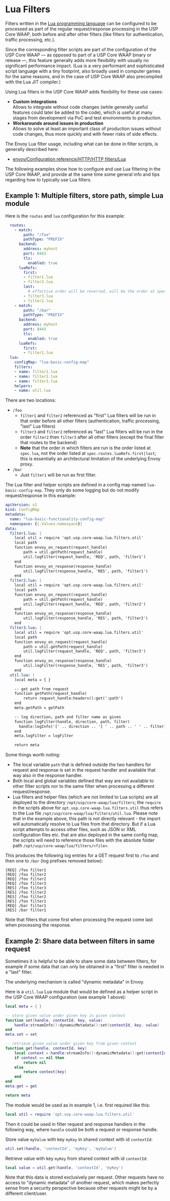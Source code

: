 # Lua Filters

Filters written in the [Lua programming language](https://www.lua.org/) can be configured to be processed
as part of the regular request/response processing in the USP Core WAAP,
both before and after other filters (like filters for authentication, traffic processing, etc.).

Since the corresponding filter scripts are part of the configuration
of the USP Core WAAP — as opposed to part of a USP Core WAAP binary or release —,
this feature generally adds more flexibility with usually no significant performance impact.
(Lua is a very performant and sophisticated script language with a tiny footprint,
also broadly used in computer games for the same reasons,
and in the case of USP Core WAAP also precompiled with the Lua JIT compiler.)

Using Lua filters in the USP Core WAAP adds flexibility for these use cases:

* **Custom integrations**<br />
  Allows to integrate without code changes (while generally useful features could later be added to the code),
  which is useful at many stages from development via PoC and test environments to production.
* **Workarounds around issues in production**<br />
  Allows to solve at least an important class of production issues without code changes,
  thus more quickly and with fewer risks of side effects.

The Envoy Lua filter usage, including what can be done in filter scripts, is generally described here:

* [envoy/Configuration reference/HTTP/HTTP filters/Lua](https://www.envoyproxy.io/docs/envoy/latest/configuration/http/http_filters/lua_filter)

The following examples show how to configure and use Lua filtering in the USP Core WAAP,
and provide at the same time some general info and tips regarding how to typically use Lua filters.

## Example 1: Multiple filters, store path, simple Lua module

Here is the `routes` and `lua` configuration for this example:

```yaml
  routes:
    - match:
        path: "/foo"
        pathType: "PREFIX"
      backend:
        address: myhost
        port: 8443
        tls:
          enabled: true
      luaRefs:
        first:
        - filter1.lua
        - filter2.lua
        last:
          # effective order will be reversed, will be the order at spec.lua
        - filter3.lua
        - filter2.lua
    - match:
        path: "/bar"
        pathType: "PREFIX"
      backend:
        address: myhost
        port: 8443
        tls:
          enabled: true
      luaRefs:
        first:
        - filter1.lua
  lua:
    configMap: "lua-basic-config-map"
    filters:
    - name: filter1.lua
    - name: filter2.lua
    - name: filter3.lua
    helpers:
    - name: util.lua
```

There are two locations:

* `/foo`
    * `filter1` and `filter2` referenced as "first" Lua filters
      will be run in that order before all other filters
      (authentication, traffic processing, "last" Lua filters)
    * `filter3` and `filter2` referenced as "last" Lua filters
      will be run in the order `filter2` then `filter3` after all other filters
      (except the final filter that routes to the backend)
    * **Note** that the order in which filters are run is the order listed at `spec.lua`,
      not the order listed at `spec.routes.luaRefs.first|last`;
      this is essentially an architectural limitation of the underlying Envoy proxy.
* `/bar`
    * Just `filter1` will be run as first filter.

The Lua filter and helper scripts are defined in a config map named `lua-basic-config-map`.
They only do some logging but do not modify request/response in this example:

```yaml
apiVersion: v1
kind: ConfigMap
metadata:
  name: "lua-basic-functionality-config-map"
  namespace: {{.Values.namespace}}
data:
  filter1.lua: |
    local util = require 'opt.usp.core-waap.lua.filters.util'
    local path
    function envoy_on_request(request_handle)
        path = util.getPath(request_handle)
        util.logFilter(request_handle, 'REQ', path, 'filter1')
    end
    function envoy_on_response(response_handle)
        util.logFilter(response_handle, 'RES', path, 'filter1')
    end
  filter2.lua: |
    local util = require 'opt.usp.core-waap.lua.filters.util'
    local path
    function envoy_on_request(request_handle)
        path = util.getPath(request_handle)
        util.logFilter(request_handle, 'REQ', path, 'filter2')
    end
    function envoy_on_response(response_handle)
        util.logFilter(response_handle, 'RES', path, 'filter2')
    end
  filter3.lua: |
    local util = require 'opt.usp.core-waap.lua.filters.util'
    local path
    function envoy_on_request(request_handle)
        path = util.getPath(request_handle)
        util.logFilter(request_handle, 'REQ', path, 'filter3')
    end
    function envoy_on_response(response_handle)
        util.logFilter(response_handle, 'RES', path, 'filter3')
    end
  util.lua: |
    local meta = { }

    -- get path from request
    function getPath(request_handle)
        return request_handle:headers():get(':path')
    end
    meta.getPath = getPath

    -- log direction, path and filter name as given
    function logFilter(handle, direction, path, filter)
      handle:logInfo('[' .. direction .. '] ' .. path .. ' ' .. filter)
    end
    meta.logFilter = logFilter

    return meta
```

Some things worth noting:

* The local variable `path` that is defined outside the two handlers for request and response
  is set in the request handler and available that way also in the response handler.
* Both local and global variables defined that way are not available
  to other filter scripts nor to the same filter when processing a different request/response.
* Lua filters and helper files (which are not limited to Lua scripts) are all deployed to the
  directory `/opt/usp/core-waap/lua/filters`; the `require` in the scripts above for
  `opt.usp.core-waap.lua.filters.util` thus refers to the Lua file
  `/opt/usp/core-waap/lua/filters/util.lua`. Please note that in the example above, this path
  is not directly relevant - the import will automatically resolve to Lua files from that
  directory. But if a Lua script attempts to access other files, such as JSON or XML 
  configuration files etc. that are also deployed in the same config map, the scripts will need
  to reference those files with the absolute folder path `/opt/usp/core-waap/lua/filters/<file>`.


This produces the following log entries for a GET request first to `/foo` and then one to `/bar`
(log prefixes removed below):


```
[REQ] /foo filter1
[REQ] /foo filter2
[REQ] /foo filter2
[REQ] /foo filter3
[RES] /foo filter3
[RES] /foo filter2
[RES] /foo filter2
[RES] /foo filter1
[REQ] /bar filter1
[RES] /bar filter1
```

Note that filters that come first when processing the request come last when processing the response.

## Example 2: Share data between filters in same request

Sometimes it is helpful to be able to share some data between filters,
for example  if some data that can only be obtained in a "first" filter
is needed in a "last" filter.

The underlying mechanism is called "dynamic metadata" in Envoy.

Here is a `util.lua` Lua module that would be defined as a helper script
in the USP Core WAAP configuration (see example 1 above):

```lua
local meta = { }

-- store given value under given key in given context
function set(handle, contextId, key, value)
    handle:streamInfo():dynamicMetadata():set(contextId, key, value)
end
meta.set = set

-- retrieve given value under given key from given context
function get(handle, contextId, key)
    local context = handle:streamInfo():dynamicMetadata():get(contextId)
    if context == nil then
        return nil
    else
        return context[key]
    end
end
meta.get = get

return meta
```

The module would be used as in example 1, i.e. first required like this:

```lua
local util = require 'opt.usp.core-waap.lua.filters.util'
```
Then it could be used in filter request and response handlers in the following way,
where `handle` could be both a request or response handle.

Store value `myValue` with key `myKey` in shared context with id `contextId`:

```lua
util.set(handle, 'contextId', 'myKey', 'myValue')
```

Retrieve value with key `myKey` from shared context with id `contextId`:

```lua
local value = util.get(handle, 'contextId', 'myKey')
```

Note that this data is stored exclusively per request.
Other requests have no access to "dynamic metadata" of another request,
which makes perfectly sense from a security perspective
because other requests might be by a different client/user.
